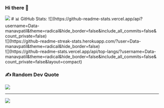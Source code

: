### Hi there 👋

<img src= https://assets-global.website-files.com/5c19100c2b50073e6ee69da1/60d35967a853a1b14851703b_All%20the%20data%20(1).gif>
# 📊 GitHub Stats:
![](https://github-readme-stats.vercel.app/api?username=Data-manavpatil&theme=radical&hide_border=false&include_all_commits=false&count_private=false)<br/>
![](https://github-readme-streak-stats.herokuapp.com/?user=Data-manavpatil&theme=radical&hide_border=false)<br/>
![](https://github-readme-stats.vercel.app/api/top-langs/?username=Data-manavpatil&theme=radical&hide_border=false&include_all_commits=false&count_private=false&layout=compact)

### ✍️ Random Dev Quote
![](https://quotes-github-readme.vercel.app/api?type=horizontal&theme=radical)

---
[![](https://visitcount.itsvg.in/api?id=Data-manavpatil&icon=0&color=0)](https://visitcount.itsvg.in)
